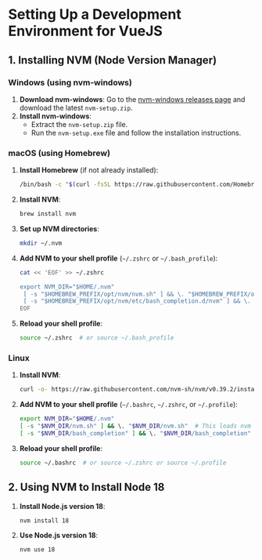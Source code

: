 # Setting Up a Development Environment for VueJS

## 1. Installing NVM (Node Version Manager)

### Windows (using nvm-windows)
1. **Download nvm-windows**: Go to the [nvm-windows releases page](https://github.com/coreybutler/nvm-windows/releases) and download the latest `nvm-setup.zip`.
2. **Install nvm-windows**:
   - Extract the `nvm-setup.zip` file.
   - Run the `nvm-setup.exe` file and follow the installation instructions.

### macOS (using Homebrew)
1. **Install Homebrew** (if not already installed):
   ```sh
   /bin/bash -c "$(curl -fsSL https://raw.githubusercontent.com/Homebrew/install/HEAD/install.sh)"
   ```
2. **Install NVM**:
   ```sh
   brew install nvm
   ```
3. **Set up NVM directories**:
   ```sh
   mkdir ~/.nvm
   ```
4. **Add NVM to your shell profile** (`~/.zshrc` or `~/.bash_profile`):
   ```sh
   cat << 'EOF' >> ~/.zshrc

   export NVM_DIR="$HOME/.nvm"
    [ -s "$HOMEBREW_PREFIX/opt/nvm/nvm.sh" ] && \. "$HOMEBREW_PREFIX/opt/nvm/nvm.sh" # This loads nvm
    [ -s "$HOMEBREW_PREFIX/opt/nvm/etc/bash_completion.d/nvm" ] && \. "$HOMEBREW_PREFIX/opt/nvm/etc/bash_completion.d/nvm" # This loads nvm bash_completion
   EOF
   ```
5. **Reload your shell profile**:
   ```sh
   source ~/.zshrc  # or source ~/.bash_profile
   ```

### Linux
1. **Install NVM**:
   ```sh
   curl -o- https://raw.githubusercontent.com/nvm-sh/nvm/v0.39.2/install.sh | bash
   ```
2. **Add NVM to your shell profile** (`~/.bashrc`, `~/.zshrc`, or `~/.profile`):
   ```sh
   export NVM_DIR="$HOME/.nvm"
   [ -s "$NVM_DIR/nvm.sh" ] && \. "$NVM_DIR/nvm.sh"  # This loads nvm
   [ -s "$NVM_DIR/bash_completion" ] && \. "$NVM_DIR/bash_completion"  # This loads nvm bash_completion
   ```
3. **Reload your shell profile**:
   ```sh
   source ~/.bashrc  # or source ~/.zshrc or source ~/.profile
   ```

## 2. Using NVM to Install Node 18

1. **Install Node.js version 18**:
   ```sh
   nvm install 18
   ```
2. **Use Node.js version 18**:
   ```sh
   nvm use 18
   ```


